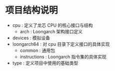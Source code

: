 # 项目结构说明

- cpu : 定义了龙芯 CPU 的核心接口与结构
  - arch : Loongarch 架构接口定义
- devices : 模拟设备
- loongarch64 : 对 cpu 目录下定义接口的具体实现
  - common : 通用包
  - instructions : Loongarch 指令集的具体实现
- type : 定义项目中使用的基础类型